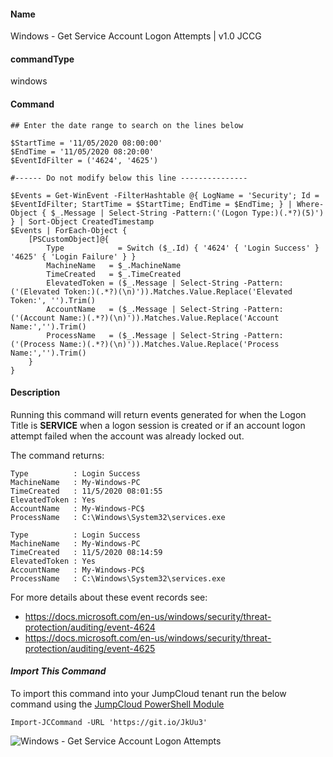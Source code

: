 #### Name

Windows - Get Service Account Logon Attempts | v1.0 JCCG

#### commandType

windows

#### Command

```
## Enter the date range to search on the lines below

$StartTime = '11/05/2020 08:00:00'
$EndTime = '11/05/2020 08:20:00'
$EventIdFilter = ('4624', '4625')

#------ Do not modify below this line ---------------

$Events = Get-WinEvent -FilterHashtable @{ LogName = 'Security'; Id = $EventIdFilter; StartTime = $StartTime; EndTime = $EndTime; } | Where-Object { $_.Message | Select-String -Pattern:('(Logon Type:)(.*?)(5)') } | Sort-Object CreatedTimestamp
$Events | ForEach-Object {
    [PSCustomObject]@{
        Type            = Switch ($_.Id) { '4624' { 'Login Success' } '4625' { 'Login Failure' } }
        MachineName   = $_.MachineName
        TimeCreated   = $_.TimeCreated
        ElevatedToken = ($_.Message | Select-String -Pattern:('(Elevated Token:)(.*?)(\n)')).Matches.Value.Replace('Elevated Token:', '').Trim()
        AccountName   = ($_.Message | Select-String -Pattern:('(Account Name:)(.*?)(\n)')).Matches.Value.Replace('Account Name:','').Trim()
        ProcessName   = ($_.Message | Select-String -Pattern:('(Process Name:)(.*?)(\n)')).Matches.Value.Replace('Process Name:','').Trim()
    }
}
```

#### Description

Running this command will return events generated for when the Logon Title is **SERVICE** when a logon session is created or if an account logon attempt failed when the account was already locked out.

The command returns:
```
Type          : Login Success
MachineName   : My-Windows-PC
TimeCreated   : 11/5/2020 08:01:55
ElevatedToken : Yes
AccountName   : My-Windows-PC$
ProcessName   : C:\Windows\System32\services.exe

Type          : Login Success
MachineName   : My-Windows-PC
TimeCreated   : 11/5/2020 08:14:59
ElevatedToken : Yes
AccountName   : My-Windows-PC$
ProcessName   : C:\Windows\System32\services.exe
```

For more details about these event records see:
* https://docs.microsoft.com/en-us/windows/security/threat-protection/auditing/event-4624
* https://docs.microsoft.com/en-us/windows/security/threat-protection/auditing/event-4625

#### *Import This Command*

To import this command into your JumpCloud tenant run the below command using the [JumpCloud PowerShell Module](https://github.com/TheJumpCloud/support/wiki/Installing-the-JumpCloud-PowerShell-Module)

```
Import-JCCommand -URL 'https://git.io/JkUu3'
```

![Windows - Get Service Account Logon Attempts](https://github.com/TheJumpCloud/support/blob/master/PowerShell/JumpCloud%20Commands%20Gallery/Files/Windows%20-%20Get%20Service%20Account%20Logon%20Attempts.png?raw=true)

